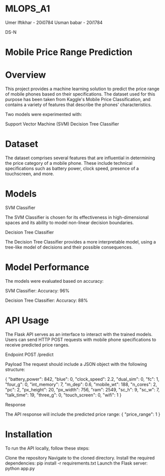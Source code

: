 # MLOPS_A1

Umer Iftikhar - 20i0784
Usman babar - 20i1784

DS-N

# Mobile Price Range Prediction

# Overview

This project provides a machine learning solution to predict the price range of mobile phones based on their specifications. The dataset used for this purpose has been taken from Kaggle's Mobile Price Classification, and contains a variety of features that describe the phones' characteristics.

Two models were experimented with:

Support Vector Machine (SVM)
Decision Tree Classifier

# Dataset

The dataset comprises several features that are influential in determining the price category of a mobile phone. These include technical specifications such as battery power, clock speed, presence of a touchscreen, and more.

# Models

SVM Classifier

The SVM Classifier is chosen for its effectiveness in high-dimensional spaces and its ability to model non-linear decision boundaries. 

Decision Tree Classifier

The Decision Tree Classifier provides a more interpretable model, using a tree-like model of decisions and their possible consequences. 

# Model Performance

The models were evaluated based on accuracy:

SVM Classifier:
Accuracy: 96%

Decision Tree Classifier:
Accuracy: 88%

# API Usage

The Flask API serves as an interface to interact with the trained models. Users can send HTTP POST requests with mobile phone specifications to receive predicted price ranges.

Endpoint
POST /predict

Payload
The request should include a JSON object with the following structure:

{
  "battery_power": 842,
  "blue": 0,
  "clock_speed": 2.2,
  "dual_sim": 0,
  "fc": 1,
  "four_g": 0,
  "int_memory": 7,
  "m_dep": 0.6,
  "mobile_wt": 188,
  "n_cores": 2,
  "pc": 2,
  "px_height": 20,
  "px_width": 756,
  "ram": 2549,
  "sc_h": 9,
  "sc_w": 7,
  "talk_time": 19,
  "three_g": 0,
  "touch_screen": 0,
  "wifi": 1
}

Response

The API response will include the predicted price range:
{
  "price_range": 1
}

# Installation

To run the API locally, follow these steps:

Clone the repository
Navigate to the cloned directory.
Install the required dependencies: pip install -r requirements.txt
Launch the Flask server: python app.py


